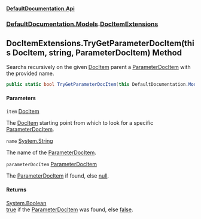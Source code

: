 #### [DefaultDocumentation\.Api](../../../index.md 'index')
### [DefaultDocumentation\.Models](../../../index.md#DefaultDocumentation.Models 'DefaultDocumentation\.Models').[DocItemExtensions](index.md 'DefaultDocumentation\.Models\.DocItemExtensions')

## DocItemExtensions\.TryGetParameterDocItem\(this DocItem, string, ParameterDocItem\) Method

Searchs recursively on the given [DocItem](../DocItem/index.md 'DefaultDocumentation\.Models\.DocItem') parent a [ParameterDocItem](../Parameters/ParameterDocItem/index.md 'DefaultDocumentation\.Models\.Parameters\.ParameterDocItem') with the provided name\.

```csharp
public static bool TryGetParameterDocItem(this DefaultDocumentation.Models.DocItem item, string name, out DefaultDocumentation.Models.Parameters.ParameterDocItem? parameterDocItem);
```
#### Parameters

<a name='DefaultDocumentation.Models.DocItemExtensions.TryGetParameterDocItem(thisDefaultDocumentation.Models.DocItem,string,DefaultDocumentation.Models.Parameters.ParameterDocItem).item'></a>

`item` [DocItem](../DocItem/index.md 'DefaultDocumentation\.Models\.DocItem')

The [DocItem](../DocItem/index.md 'DefaultDocumentation\.Models\.DocItem') starting point from which to look for a specific [ParameterDocItem](../Parameters/ParameterDocItem/index.md 'DefaultDocumentation\.Models\.Parameters\.ParameterDocItem')\.

<a name='DefaultDocumentation.Models.DocItemExtensions.TryGetParameterDocItem(thisDefaultDocumentation.Models.DocItem,string,DefaultDocumentation.Models.Parameters.ParameterDocItem).name'></a>

`name` [System\.String](https://docs.microsoft.com/en-us/dotnet/api/System.String 'System\.String')

The name of the [ParameterDocItem](../Parameters/ParameterDocItem/index.md 'DefaultDocumentation\.Models\.Parameters\.ParameterDocItem')\.

<a name='DefaultDocumentation.Models.DocItemExtensions.TryGetParameterDocItem(thisDefaultDocumentation.Models.DocItem,string,DefaultDocumentation.Models.Parameters.ParameterDocItem).parameterDocItem'></a>

`parameterDocItem` [ParameterDocItem](../Parameters/ParameterDocItem/index.md 'DefaultDocumentation\.Models\.Parameters\.ParameterDocItem')

The [ParameterDocItem](../Parameters/ParameterDocItem/index.md 'DefaultDocumentation\.Models\.Parameters\.ParameterDocItem') if found, else [null](https://docs.microsoft.com/en-us/dotnet/csharp/language-reference/keywords/null 'https://docs\.microsoft\.com/en\-us/dotnet/csharp/language\-reference/keywords/null')\.

#### Returns
[System\.Boolean](https://docs.microsoft.com/en-us/dotnet/api/System.Boolean 'System\.Boolean')  
[true](https://docs.microsoft.com/en-us/dotnet/csharp/language-reference/builtin-types/bool 'https://docs\.microsoft\.com/en\-us/dotnet/csharp/language\-reference/builtin\-types/bool') if the [ParameterDocItem](../Parameters/ParameterDocItem/index.md 'DefaultDocumentation\.Models\.Parameters\.ParameterDocItem') was found, else [false](https://docs.microsoft.com/en-us/dotnet/csharp/language-reference/builtin-types/bool 'https://docs\.microsoft\.com/en\-us/dotnet/csharp/language\-reference/builtin\-types/bool')\.